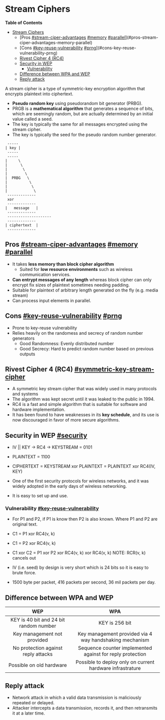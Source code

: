# Stream Ciphers

<!-- markdown-toc start - Don't edit this section. Run M-x markdown-toc-refresh-toc -->
**Table of Contents**

- [Stream Ciphers](#stream-ciphers)
    - [Pros [#stream-ciper-advantages]() [#memory]() [#parallel]()](#pros-stream-ciper-advantages-memory-parallel)
    - [Cons [#key-reuse-vulnerability]() [#prng]()](#cons-key-reuse-vulnerability-prng)
    - [Rivest Cipher 4 (RC4)](#rivest-cipher-4-rc4)
    - [Security in WEP](#security-in-wep)
        - [Vulnerability](#vulnerability)
    - [Difference between WPA and WEP](#difference-between-wpa-and-wep)
    - [Reply attack](#reply-attack)

<!-- markdown-toc end -->

A stream cipher is a type of symmetric-key encryption algorithm that encrypts plaintext into ciphertext.

* **Pseudo random key** using pseudorandom bit generator (PRBG).
* PRGB is a **mathematical algorithm** that generates a sequence of bits, which are seemingly random, but are actually determined by an initial value called a seed.
* The key is typically the same for all messages encrypted using the stream cipher.
* The key is typically the seed for the pseudo random number generator.
```
 -----
| key |
 -----
 -----
|     \
|      \
|       \
|        \
|  PRBG   \
|          \
|           \
|            \
 -------------
 xor
 -------------
|   message   |
 -------------
 --------------------
 -------------
| ciphertext  |
 -------------
```

## Pros [#stream-ciper-advantages]() [#memory]() [#parallel]()
* It takes **less memory than block cipher algorithm**
    * Suited for **low resource environments** such as wireless communication services.
* **Can entrypt messages of any length** whereas block cipher can only encrypt fix sizes of plaintext sometimes needing padding.
* Suitable for plaintext of arbitrary length generated on the fly (e.g. media stream)
* Can process input elements in parallel.


## Cons [#key-reuse-vulnerability]() [#prng]()
* Prone to key-reuse vulnerability
* Relies heavily on the randomess and secrecy of random number generators
  * Good Randomness: Evenly distributed number
  * Good Secrecy: Hard to predict random number based on previous outputs


## Rivest Cipher 4 (RC4) [#symmetric-key-stream-cipher]()
* A symmetric key stream cipher that was widely used in many protocols and systems
* The algorithm was kept secret until it was leaked to the public in 1994.
* RC4 is a fast and simple algorithm that is suitable for software and hardware implementation.
* It has been found to have weaknesses in its **key schedule**, and its use is now discouraged in favor of more secure algorithms.


## Security in WEP  [#security]()
* IV || KEY -> RC4 -> KEYSTREAM = 0101
* PLAINTEXT = 1100
* CIPHERTEXT = KEYSTREAM xor PLAINTEXT = PLAINTEXT xor RC4(IV, KEY)

* One of the first security protocols for wireless networks, and it was widely adopted in the early days of wireless networking.
* It is easy to set up and use.

### Vulnerability [#key-reuse-vulnerability]()
* For P1 and P2, if P1 is know then P2 is also known. Where P1 and P2 are original text.
* C1 = P1 xor RC4(v, k)
* C1 = P2 xor RC4(v, k)
* C1 xor C2 = P1 xor P2 xor RC4(v, k) xor RC4(v, k) NOTE: RCR(v, k) cancels out

* IV (i.e. seed) by design is very short which is 24 bits so it is easy to brute force.
* 1500 byte per packet, 416 packets per second, 36 mil packets per day.


## Difference between WPA and WEP
| WEP                                    | WPA                                                       |
|:--------------------------------------:|:---------------------------------------------------------:|
| KEY is 40 bit and 24 bit random number | KEY is 256 bit                                            |
| Key management not provided            | Key management provided via 4 way handshaking mechanism   |
| No protection against reply attacks    | Sequence counter implemented against for reply protection |
| Possible on old hardware               | Possible to deploy only on current hardware infrastrature |

## Reply attack
* Network attack in which a valid data transmission is maliciously repeated or delayed.
* Attacker intercepts a data transmission, records it, and then retransmits it at a later time.
